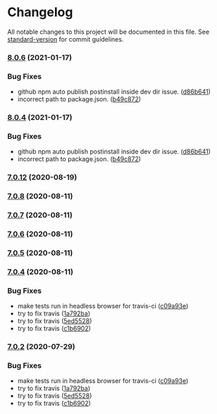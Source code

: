 # Changelog

All notable changes to this project will be documented in this file. See [standard-version](https://github.com/conventional-changelog/standard-version) for commit guidelines.

### [8.0.6](https://github.com/sclausen/ngx-mqtt/compare/v8.0.3...v8.0.6) (2021-01-17)


### Bug Fixes

* github npm auto publish postinstall inside dev dir issue. ([d86b641](https://github.com/sclausen/ngx-mqtt/commit/d86b641757bc7731e855f0156d280dd6b32eb453))
* incorrect path to package.json. ([b49c872](https://github.com/sclausen/ngx-mqtt/commit/b49c872942c9281db32ede299d411446f9cecf28))

### [8.0.4](https://github.com/sclausen/ngx-mqtt/compare/v8.0.3...v8.0.4) (2021-01-17)


### Bug Fixes

* github npm auto publish postinstall inside dev dir issue. ([d86b641](https://github.com/sclausen/ngx-mqtt/commit/d86b641757bc7731e855f0156d280dd6b32eb453))
* incorrect path to package.json. ([b49c872](https://github.com/sclausen/ngx-mqtt/commit/b49c872942c9281db32ede299d411446f9cecf28))

### [7.0.12](https://github.com/sclausen/ngx-mqtt/compare/v7.0.8...v7.0.12) (2020-08-19)

### [7.0.8](https://github.com/sclausen/ngx-mqtt/compare/v7.0.7...v7.0.8) (2020-08-11)

### [7.0.7](https://github.com/sclausen/ngx-mqtt/compare/v7.0.6...v7.0.7) (2020-08-11)

### [7.0.6](https://github.com/sclausen/ngx-mqtt/compare/v7.0.5...v7.0.6) (2020-08-11)

### [7.0.5](https://github.com/sclausen/ngx-mqtt/compare/v7.0.4...v7.0.5) (2020-08-11)

### [7.0.4](https://github.com/sclausen/ngx-mqtt/compare/v7.0.0...v7.0.4) (2020-08-11)


### Bug Fixes

* make tests run in headless browser for travis-ci ([c09a93e](https://github.com/sclausen/ngx-mqtt/commit/c09a93eec39c3337f6714805ce3efd9fcc910421))
* try to fix travis ([1a792ba](https://github.com/sclausen/ngx-mqtt/commit/1a792ba80deb093e42053e3b9ac5b6457537523d))
* try to fix travis ([5ed5528](https://github.com/sclausen/ngx-mqtt/commit/5ed552803d2c61c282a482f0fd227067dc5a60cb))
* try to fix travis ([c1b6902](https://github.com/sclausen/ngx-mqtt/commit/c1b690242f4774eafc21b9b07bbfb95d8806d87d))

### [7.0.2](https://github.com/sclausen/ngx-mqtt/compare/v6.13.2...v7.0.2) (2020-07-29)


### Bug Fixes

* make tests run in headless browser for travis-ci ([c09a93e](https://github.com/sclausen/ngx-mqtt/commit/c09a93eec39c3337f6714805ce3efd9fcc910421))
* try to fix travis ([1a792ba](https://github.com/sclausen/ngx-mqtt/commit/1a792ba80deb093e42053e3b9ac5b6457537523d))
* try to fix travis ([5ed5528](https://github.com/sclausen/ngx-mqtt/commit/5ed552803d2c61c282a482f0fd227067dc5a60cb))
* try to fix travis ([c1b6902](https://github.com/sclausen/ngx-mqtt/commit/c1b690242f4774eafc21b9b07bbfb95d8806d87d))
